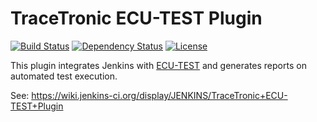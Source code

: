 # TraceTronic ECU-TEST Plugin
[![Build Status](https://ci.jenkins.io/buildStatus/icon?job=plugins/ecutest-plugin/master)](https://ci.jenkins.io/job/plugins/job/ecutest-plugin/) [![Dependency Status](https://www.versioneye.com/user/projects/5628b8ae36d0ab0019000f88/badge.svg)](https://www.versioneye.com/user/projects/5628b8ae36d0ab0019000f88)
[![License](https://img.shields.io/badge/license-3--clause%20BSD-blue.svg?style=flat)](https://github.com/jenkinsci/ecutest-plugin/blob/master/LICENSE)

This plugin integrates Jenkins with [ECU-TEST](https://www.tracetronic.com/products/ecu-test/) and generates reports on automated test execution.

See: https://wiki.jenkins-ci.org/display/JENKINS/TraceTronic+ECU-TEST+Plugin
